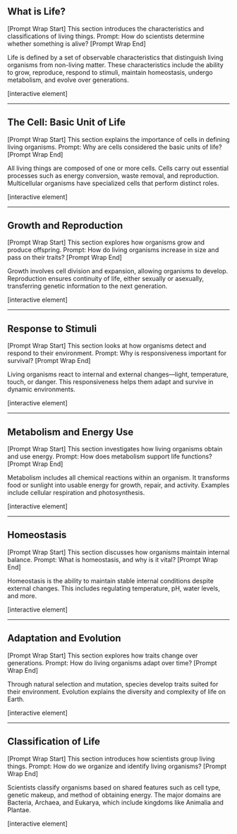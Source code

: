 ## What is Life?

\[Prompt Wrap Start]
This section introduces the characteristics and classifications of living things. Prompt: How do scientists determine whether something is alive?
\[Prompt Wrap End]

Life is defined by a set of observable characteristics that distinguish living organisms from non-living matter. These characteristics include the ability to grow, reproduce, respond to stimuli, maintain homeostasis, undergo metabolism, and evolve over generations.

\[interactive element]

---

## The Cell: Basic Unit of Life

\[Prompt Wrap Start]
This section explains the importance of cells in defining living organisms. Prompt: Why are cells considered the basic units of life?
\[Prompt Wrap End]

All living things are composed of one or more cells. Cells carry out essential processes such as energy conversion, waste removal, and reproduction. Multicellular organisms have specialized cells that perform distinct roles.

\[interactive element]

---

## Growth and Reproduction

\[Prompt Wrap Start]
This section explores how organisms grow and produce offspring. Prompt: How do living organisms increase in size and pass on their traits?
\[Prompt Wrap End]

Growth involves cell division and expansion, allowing organisms to develop. Reproduction ensures continuity of life, either sexually or asexually, transferring genetic information to the next generation.

\[interactive element]

---

## Response to Stimuli

\[Prompt Wrap Start]
This section looks at how organisms detect and respond to their environment. Prompt: Why is responsiveness important for survival?
\[Prompt Wrap End]

Living organisms react to internal and external changes—light, temperature, touch, or danger. This responsiveness helps them adapt and survive in dynamic environments.

\[interactive element]

---

## Metabolism and Energy Use

\[Prompt Wrap Start]
This section investigates how living organisms obtain and use energy. Prompt: How does metabolism support life functions?
\[Prompt Wrap End]

Metabolism includes all chemical reactions within an organism. It transforms food or sunlight into usable energy for growth, repair, and activity. Examples include cellular respiration and photosynthesis.

\[interactive element]

---

## Homeostasis

\[Prompt Wrap Start]
This section discusses how organisms maintain internal balance. Prompt: What is homeostasis, and why is it vital?
\[Prompt Wrap End]

Homeostasis is the ability to maintain stable internal conditions despite external changes. This includes regulating temperature, pH, water levels, and more.

\[interactive element]

---

## Adaptation and Evolution

\[Prompt Wrap Start]
This section explores how traits change over generations. Prompt: How do living organisms adapt over time?
\[Prompt Wrap End]

Through natural selection and mutation, species develop traits suited for their environment. Evolution explains the diversity and complexity of life on Earth.

\[interactive element]

---

## Classification of Life

\[Prompt Wrap Start]
This section introduces how scientists group living things. Prompt: How do we organize and identify living organisms?
\[Prompt Wrap End]

Scientists classify organisms based on shared features such as cell type, genetic makeup, and method of obtaining energy. The major domains are Bacteria, Archaea, and Eukarya, which include kingdoms like Animalia and Plantae.

\[interactive element]
